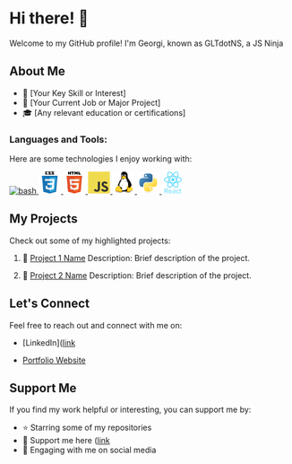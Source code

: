 
 
<p align="left">
</p>



# Hi there! 👋

Welcome to my GitHub profile! I'm Georgi, known as GLTdotNS, a JS Ninja

## About Me

- 🌟 [Your Key Skill or Interest]
- 💼 [Your Current Job or Major Project]
- 🎓 [Any relevant education or certifications]

<h3 align="left">Languages and Tools:</h3>

Here are some technologies I enjoy working with:

<p align="left"> <a href="https://www.gnu.org/software/bash/" target="_blank" rel="noreferrer"> <img src="https://www.vectorlogo.zone/logos/gnu_bash/gnu_bash-icon.svg" alt="bash" width="40" height="40"/> </a> <a href="https://www.w3schools.com/css/" target="_blank" rel="noreferrer"> <img src="https://raw.githubusercontent.com/devicons/devicon/master/icons/css3/css3-original-wordmark.svg" alt="css3" width="40" height="40"/> </a> <a href="https://www.w3.org/html/" target="_blank" rel="noreferrer"> <img src="https://raw.githubusercontent.com/devicons/devicon/master/icons/html5/html5-original-wordmark.svg" alt="html5" width="40" height="40"/> </a> <a href="https://developer.mozilla.org/en-US/docs/Web/JavaScript" target="_blank" rel="noreferrer"> <img src="https://raw.githubusercontent.com/devicons/devicon/master/icons/javascript/javascript-original.svg" alt="javascript" width="40" height="40"/> </a> <a href="https://www.linux.org/" target="_blank" rel="noreferrer"> <img src="https://raw.githubusercontent.com/devicons/devicon/master/icons/linux/linux-original.svg" alt="linux" width="40" height="40"/> </a> <a href="https://www.python.org" target="_blank" rel="noreferrer"> <img src="https://raw.githubusercontent.com/devicons/devicon/master/icons/python/python-original.svg" alt="python" width="40" height="40"/> </a> <a href="https://reactjs.org/" target="_blank" rel="noreferrer"> <img src="https://raw.githubusercontent.com/devicons/devicon/master/icons/react/react-original-wordmark.svg" alt="react" width="40" height="40"/> </a> </p>

## My Projects

Check out some of my highlighted projects:

1. 🌟 [Project 1 Name](link)
   Description: Brief description of the project.
   
2. 🚀 [Project 2 Name](link)
   Description: Brief description of the project.

## Let's Connect

Feel free to reach out and connect with me on:

- [LinkedIn]([link](https://www.linkedin.com/in/georgi-tonkov/)

- [Portfolio Website](link)

## Support Me

If you find my work helpful or interesting, you can support me by:

- ⭐️ Starring some of my repositories
- 📢 Support me here ([link]((https://www.noncreativeblog.net/donate))
- 💬 Engaging with me on social media



